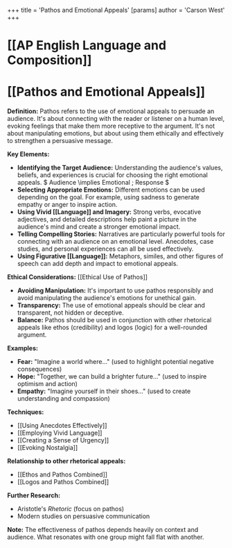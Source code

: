+++
 title = 'Pathos and Emotional Appeals'
[params]
	author = 'Carson West'
+++
# [[AP English Language and Composition]]
# [[Pathos and Emotional Appeals]]

**Definition:** Pathos refers to the use of emotional appeals to persuade an audience.  It's about connecting with the reader or listener on a human level, evoking feelings that make them more receptive to the argument.  It's not about manipulating emotions, but about using them ethically and effectively to strengthen a persuasive message.

**Key Elements:**

* **Identifying the Target Audience:** Understanding the audience's values, beliefs, and experiences is crucial for choosing the right emotional appeals.  $ Audience \implies Emotional \; Response $ 
* **Selecting Appropriate Emotions:** Different emotions can be used depending on the goal.  For example, using sadness to generate empathy or anger to inspire action.
* **Using Vivid [[Language]] and Imagery:**  Strong verbs, evocative adjectives, and detailed descriptions help paint a picture in the audience's mind and create a stronger emotional impact.
* **Telling Compelling Stories:**  Narratives are particularly powerful tools for connecting with an audience on an emotional level.  Anecdotes, case studies, and personal experiences can all be used effectively.
* **Using Figurative [[Language]]:** Metaphors, similes, and other figures of speech can add depth and impact to emotional appeals.


**Ethical Considerations:** [[Ethical Use of Pathos]]

* **Avoiding Manipulation:**  It's important to use pathos responsibly and avoid manipulating the audience's emotions for unethical gain.
* **Transparency:**  The use of emotional appeals should be clear and transparent, not hidden or deceptive.
* **Balance:**  Pathos should be used in conjunction with other rhetorical appeals like ethos (credibility) and logos (logic) for a well-rounded argument.


**Examples:**

* **Fear:**  "Imagine a world where..." (used to highlight potential negative consequences)
* **Hope:**  "Together, we can build a brighter future..." (used to inspire optimism and action)
* **Empathy:** "Imagine yourself in their shoes..." (used to create understanding and compassion)


**Techniques:**

* [[Using Anecdotes Effectively]]
* [[Employing Vivid Language]]
* [[Creating a Sense of Urgency]]
* [[Evoking Nostalgia]]


**Relationship to other rhetorical appeals:**

* [[Ethos and Pathos Combined]]
* [[Logos and Pathos Combined]]


**Further Research:**

* Aristotle's *Rhetoric* (focus on pathos)
* Modern studies on persuasive communication


**Note:**  The effectiveness of pathos depends heavily on context and audience.  What resonates with one group might fall flat with another.
